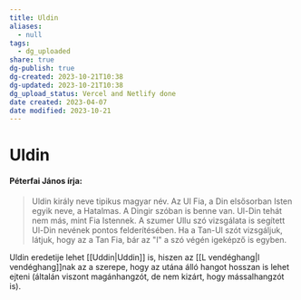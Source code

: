 ```yaml
---
title: Uldin
aliases:
  - null
tags:
  - dg_uploaded
share: true
dg-publish: true
dg-created: 2023-10-21T10:38
dg-updated: 2023-10-21T10:38
dg_upload_status: Vercel and Netlify done
date created: 2023-04-07
date modified: 2023-10-21
---
```


# Uldin

#### Péterfai János írja:

> Uldin király neve tipikus magyar név. Az Ul Fia, a Din elsősorban Isten egyik neve, a Hatalmas. A Dingir szóban is benne van. Ul-Din tehát nem más, mint Fia Istennek. A szumer Ullu szó vizsgálata is segített Ul-Din nevének pontos felderítésében. Ha a Tan-Ul szót vizsgáljuk, látjuk, hogy az a Tan Fia, bár az "l" a szó végén igeképző is egyben.  

Uldin eredetije lehet [[Uddin\|Uddin]] is, hiszen az [[L vendéghang\|l vendéghang]]nak az a szerepe, hogy az utána álló hangot hosszan is lehet ejteni (általán viszont magánhangzót, de nem kizárt, hogy mássalhangzót is).  